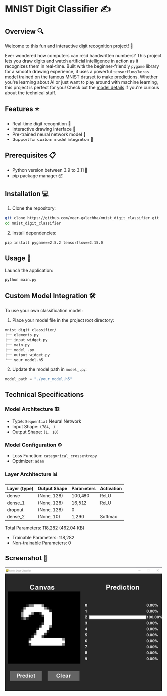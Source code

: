 # MNIST Digit Classifier ✍️

## Overview 🔍
Welcome to this fun and interactive digit recognition project! 👋 

Ever wondered how computers can read handwritten numbers? This project lets you draw digits and watch artificial intelligence in action as it recognizes them in real-time. Built with the beginner-friendly `pygame` library for a smooth drawing experience, it uses a powerful `tensorflow/keras` model trained on the famous MNIST dataset to make predictions. Whether you're learning about AI or just want to play around with machine learning, this project is perfect for you! Check out the [model details](#technical-specifications) if you're curious about the technical stuff.

## Features ⭐
- Real-time digit recognition 🔄
- Interactive drawing interface 🎨
- Pre-trained neural network model 🧠
- Support for custom model integration 🔧

## Prerequisites 📋
- Python version between 3.9 to 3.11 🐍
- pip package manager 📦

## Installation 💻

1. Clone the repository:
```bash
git clone https://github.com/veer-golechha/mnist_digit_classifier.git
cd mnist_digit_classifier
```

2. Install dependencies:
```bash
pip install pygame==2.5.2 tensorflow==2.15.0
```

## Usage 🚀

Launch the application:
```bash
python main.py
```

## Custom Model Integration 🛠️

To use your own classification model:

1. Place your model file in the project root directory:
```
mnist_digit_classifier/
├── elements.py
├── input_widget.py
├── main.py
├── model_.py
├── output_widget.py
└── your_model.h5
```

2. Update the model path in `model_.py`:
```python
model_path = "./your_model.h5"
```

## Technical Specifications

### Model Architecture 🏗️
- Type: `Sequential` Neural Network
- Input Shape: `(784, )`
- Output Shape: `(1, 10)`

### Model Configuration ⚙️
- Loss Function: `categorical_crossentropy`
- Optimizer: `adam`

### Layer Architecture 📊
| Layer (type) | Output Shape | Parameters | Activation |
|--------------|--------------|------------|------------|
| dense        | (None, 128)  | 100,480    | ReLU       |
| dense_1      | (None, 128)  | 16,512     | ReLU       |
| dropout      | (None, 128)  | 0          | -          |
| dense_2      | (None, 10)   | 1,290      | Softmax    |

Total Parameters: 118,282 (462.04 KB)
- Trainable Parameters: 118,282
- Non-trainable Parameters: 0

## Screenshot 📸
![Application Interface](./assets/sample_image.jpg)